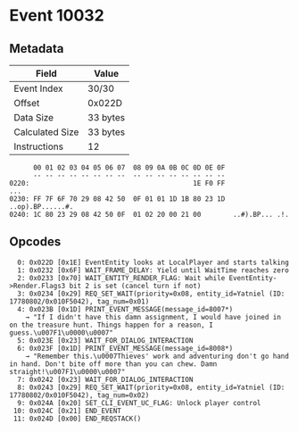 # Event 10032

## Metadata

| Field           | Value    |
|-----------------|----------|
| Event Index     | 30/30    |
| Offset          | 0x022D   |
| Data Size       | 33 bytes |
| Calculated Size | 33 bytes |
| Instructions    | 12       |

```
      00 01 02 03 04 05 06 07  08 09 0A 0B 0C 0D 0E 0F
      -- -- -- -- -- -- -- --  -- -- -- -- -- -- -- --
0220:                                         1E F0 FF               ...
0230: FF 7F 6F 70 29 08 42 50  0F 01 01 1D 1B 80 23 1D  ..op).BP......#.
0240: 1C 80 23 29 08 42 50 0F  01 02 20 00 21 00        ..#).BP... .!.  
```

## Opcodes

```
  0: 0x022D [0x1E] EventEntity looks at LocalPlayer and starts talking
  1: 0x0232 [0x6F] WAIT_FRAME_DELAY: Yield until WaitTime reaches zero
  2: 0x0233 [0x70] WAIT_ENTITY_RENDER_FLAG: Wait while EventEntity->Render.Flags3 bit 2 is set (cancel turn if not)
  3: 0x0234 [0x29] REQ_SET_WAIT(priority=0x08, entity_id=Yatniel (ID: 17780802/0x010F5042), tag_num=0x01)
  4: 0x023B [0x1D] PRINT_EVENT_MESSAGE(message_id=8007*)
    → "If I didn't have this damn assignment, I would have joined in on the treasure hunt. Things happen for a reason, I guess.\u007F1\u0000\u0007"
  5: 0x023E [0x23] WAIT_FOR_DIALOG_INTERACTION
  6: 0x023F [0x1D] PRINT_EVENT_MESSAGE(message_id=8008*)
    → "Remember this.\u0007Thieves' work and adventuring don't go hand in hand. Don't bite off more than you can chew. Damn straight!\u007F1\u0000\u0007"
  7: 0x0242 [0x23] WAIT_FOR_DIALOG_INTERACTION
  8: 0x0243 [0x29] REQ_SET_WAIT(priority=0x08, entity_id=Yatniel (ID: 17780802/0x010F5042), tag_num=0x02)
  9: 0x024A [0x20] SET_CLI_EVENT_UC_FLAG: Unlock player control
 10: 0x024C [0x21] END_EVENT
 11: 0x024D [0x00] END_REQSTACK()
```
